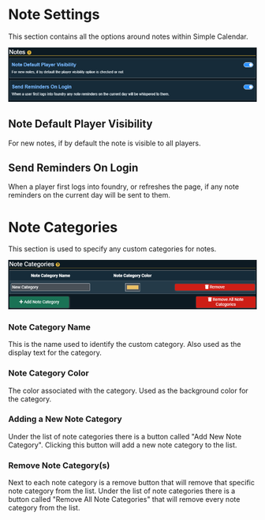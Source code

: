 # Note Settings

This section contains all the options around notes within Simple Calendar.

![](../images/calendar-notes.png)

## Note Default Player Visibility

For new notes, if by default the note is visible to all players.

## Send Reminders On Login

When a player first logs into foundry, or refreshes the page, if any note reminders on the current day will be sent to them.

# Note Categories

This section is used to specify any custom categories for notes.

![](../images/calendar-note-categories.png)

### Note Category Name

This is the name used to identify the custom category. Also used as the display text for the category.

### Note Category Color

The color associated with the category. Used as the background color for the category.

### Adding a New Note Category

Under the list of note categories there is a button called "Add New Note Category". Clicking this button will add a new note category to the list.

### Remove Note Category(s)

Next to each note category is a remove button that will remove that specific note category from the list. Under the list of note categories there is a button called "Remove All Note Categories" that will remove every note category from the list.
